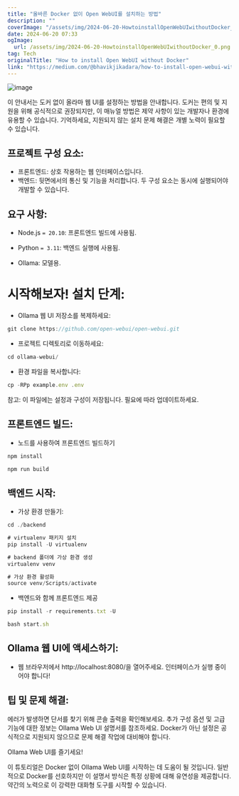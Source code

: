 ```yaml
---
title: "올바른 Docker 없이 Open WebUI를 설치하는 방법"
description: ""
coverImage: "/assets/img/2024-06-20-HowtoinstallOpenWebUIwithoutDocker_0.png"
date: 2024-06-20 07:33
ogImage: 
  url: /assets/img/2024-06-20-HowtoinstallOpenWebUIwithoutDocker_0.png
tag: Tech
originalTitle: "How to install Open WebUI without Docker"
link: "https://medium.com/@bhavikjikadara/how-to-install-open-webui-without-docker-33eedbda9b96"
---
```



![image](/assets/img/2024-06-20-HowtoinstallOpenWebUIwithoutDocker_0.png)

이 안내서는 도커 없이 올라마 웹 UI를 설정하는 방법을 안내합니다. 도커는 편의 및 지원을 위해 공식적으로 권장되지만, 이 매뉴얼 방법은 제약 사항이 있는 개발자나 환경에 유용할 수 있습니다. 기억하세요, 지원되지 않는 설치 문제 해결은 개별 노력이 필요할 수 있습니다.

## 프로젝트 구성 요소:

- 프론트엔드: 상호 작용하는 웹 인터페이스입니다.
- 백엔드: 뒷면에서의 통신 및 기능을 처리합니다. 두 구성 요소는 동시에 실행되어야 개발할 수 있습니다.

<div class="content-ad"></div>

## 요구 사항:

- Node.js `= 20.10`: 프론트엔드 빌드에 사용됨.

- Python `= 3.11`: 백엔드 실행에 사용됨.

- Ollama: 모델용.

<div class="content-ad"></div>

# 시작해보자! 설치 단계:

- Ollama 웹 UI 저장소를 복제하세요:

```js
git clone https://github.com/open-webui/open-webui.git
```

- 프로젝트 디렉토리로 이동하세요:

<div class="content-ad"></div>

```js
cd ollama-webui/
```

- 환경 파일을 복사합니다:

```js
cp -RPp example.env .env
```

참고: 이 파일에는 설정과 구성이 저장됩니다. 필요에 따라 업데이트하세요.

<div class="content-ad"></div>

## 프론트엔드 빌드:

- 노드를 사용하여 프론트엔드 빌드하기

```js
npm install
```

```js
npm run build
```

<div class="content-ad"></div>

## 백엔드 시작:

- 가상 환경 만들기:

```js
cd ./backend

# virtualenv 패키지 설치
pip install -U virtualenv

# backend 폴더에 가상 환경 생성
virtualenv venv

# 가상 환경 활성화
source venv/Scripts/activate
```

- 백엔드와 함께 프론트엔드 제공

<div class="content-ad"></div>

```js
pip install -r requirements.txt -U
```

```js
bash start.sh
```

## Ollama 웹 UI에 액세스하기:

- 웹 브라우저에서 http://localhost:8080/을 열어주세요. 인터페이스가 실행 중이어야 합니다!

<div class="content-ad"></div>

## 팁 및 문제 해결:

에러가 발생하면 단서를 찾기 위해 콘솔 출력을 확인해보세요. 추가 구성 옵션 및 고급 기능에 대한 정보는 Ollama Web UI 설명서를 참조하세요. Docker가 아닌 설정은 공식적으로 지원되지 않으므로 문제 해결 작업에 대비해야 합니다.

Ollama Web UI를 즐기세요!

이 튜토리얼은 Docker 없이 Ollama Web UI를 시작하는 데 도움이 될 것입니다. 일반적으로 Docker를 선호하지만 이 설명서 방식은 특정 상황에 대해 유연성을 제공합니다. 약간의 노력으로 이 강력한 대화형 도구를 시작할 수 있습니다.